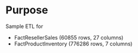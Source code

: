 # Purpose

Sample ETL for 

- FactResellerSales (60855 rows, 27 columns)
- FactProductInventory (776286 rows, 7 columns)
